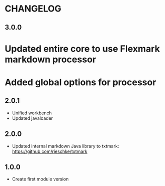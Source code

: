 CHANGELOG
=========

## 3.0.0 
# Updated entire core to use Flexmark markdown processor
# Added global options for processor

## 2.0.1
* Unified workbench
* Updated javaloader

## 2.0.0
* Updated internal markdown Java library to txtmark: https://github.com/rjeschke/txtmark

## 1.0.0
* Create first module version